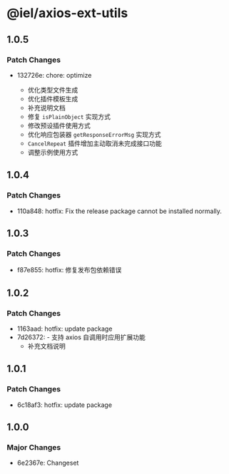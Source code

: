 # @iel/axios-ext-utils

## 1.0.5

### Patch Changes

- 132726e: chore: optimize

  - 优化类型文件生成
  - 优化插件模板生成
  - 补充说明文档
  - 修复 `isPlainObject` 实现方式
  - 修改预设插件使用方式
  - 优化响应包装器 `getResponseErrorMsg` 实现方式
  - `CancelRepeat` 插件增加主动取消未完成接口功能
  - 调整示例使用方式

## 1.0.4

### Patch Changes

- 110a848: hotfix: Fix the release package cannot be installed normally.

## 1.0.3

### Patch Changes

- f87e855: hotfix: 修复发布包依赖错误

## 1.0.2

### Patch Changes

- 1163aad: hotfix: update package
- 7d26372: - 支持 axios 自调用时应用扩展功能
  - 补充文档说明

## 1.0.1

### Patch Changes

- 6c18af3: hotfix: update package

## 1.0.0

### Major Changes

- 6e2367e: Changeset
